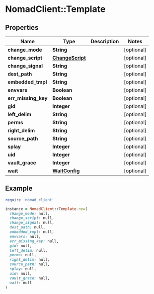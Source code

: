 # NomadClient::Template

## Properties

| Name | Type | Description | Notes |
| ---- | ---- | ----------- | ----- |
| **change_mode** | **String** |  | [optional] |
| **change_script** | [**ChangeScript**](ChangeScript.md) |  | [optional] |
| **change_signal** | **String** |  | [optional] |
| **dest_path** | **String** |  | [optional] |
| **embedded_tmpl** | **String** |  | [optional] |
| **envvars** | **Boolean** |  | [optional] |
| **err_missing_key** | **Boolean** |  | [optional] |
| **gid** | **Integer** |  | [optional] |
| **left_delim** | **String** |  | [optional] |
| **perms** | **String** |  | [optional] |
| **right_delim** | **String** |  | [optional] |
| **source_path** | **String** |  | [optional] |
| **splay** | **Integer** |  | [optional] |
| **uid** | **Integer** |  | [optional] |
| **vault_grace** | **Integer** |  | [optional] |
| **wait** | [**WaitConfig**](WaitConfig.md) |  | [optional] |

## Example

```ruby
require 'nomad_client'

instance = NomadClient::Template.new(
  change_mode: null,
  change_script: null,
  change_signal: null,
  dest_path: null,
  embedded_tmpl: null,
  envvars: null,
  err_missing_key: null,
  gid: null,
  left_delim: null,
  perms: null,
  right_delim: null,
  source_path: null,
  splay: null,
  uid: null,
  vault_grace: null,
  wait: null
)
```

